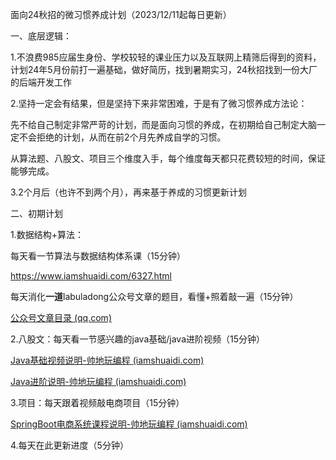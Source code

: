 面向24秋招的微习惯养成计划（2023/12/11起每日更新）

一、底层逻辑：

1.不浪费985应届生身份、学校较轻的课业压力以及互联网上精筛后得到的资料，计划24年5月份前打一遍基础，做好简历，找到暑期实习，24秋招找到一份大厂的后端开发工作

2.坚持一定会有结果，但是坚持下来非常困难，于是有了微习惯养成方法论：

先不给自己制定非常严苛的计划，而是面向习惯的养成，在初期给自己制定大脑一定不会拒绝的计划，从而在前2个月先养成自学的习惯。

从算法题、八股文、项目三个维度入手，每个维度每天都只花费较短的时间，保证能够完成。

3.2个月后（也许不到两个月），再来基于养成的习惯更新计划



二、初期计划

1.数据结构+算法：

每天看一节算法与数据结构体系课（15分钟）

https://www.iamshuaidi.com/6327.html

每天消化**一道**labuladong公众号文章的题目，看懂+照着敲一遍（15分钟）

[公众号文章目录 (qq.com)](https://mp.weixin.qq.com/s/sT6_sHuptgwg9A4KxQfGSg)

2.八股文：每天看一节感兴趣的java基础/java进阶视频（15分钟）

[Java基础视频说明-帅地玩编程 (iamshuaidi.com)](https://www.iamshuaidi.com/6042.html)

[Java进阶说明-帅地玩编程 (iamshuaidi.com)](https://www.iamshuaidi.com/6171.html)

3.项目：每天跟着视频敲电商项目（15分钟）

[SpringBoot电商系统课程说明-帅地玩编程 (iamshuaidi.com)](https://www.iamshuaidi.com/7209.html)

4.每天在此更新进度（5分钟）